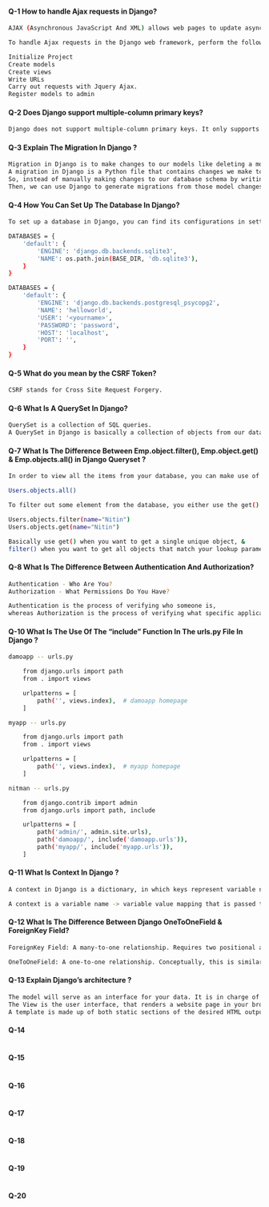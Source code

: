 #### Q-1 How to handle Ajax requests in Django?

```bash
AJAX (Asynchronous JavaScript And XML) allows web pages to update asynchronously to and from the server by exchanging data in Django.

To handle Ajax requests in the Django web framework, perform the following:

Initialize Project 
Create models
Create views
Write URLs
Carry out requests with Jquery Ajax.
Register models to admin 

```

#### Q-2 Does Django support multiple-column primary keys?

```bash
Django does not support multiple-column primary keys. It only supports single-column primary keys.

```

#### Q-3 Explain The Migration In Django ? 

```bash
Migration in Django is to make changes to our models like deleting a model, adding a field, etc. into your database schema.
A migration in Django is a Python file that contains changes we make to our models so that they can be converted into a database schema in our DBMS. 
So, instead of manually making changes to our database schema by writing queries in our DBMS shell, we can just make changes to our models. 
Then, we can use Django to generate migrations from those model changes and run those migrations to make changes to our database schema.

```

#### Q-4 How You Can Set Up The Database In Django?

```bash
To set up a database in Django, you can find its configurations in setting.py  file that representing Django settings.

DATABASES = {
    'default': {
        'ENGINE': 'django.db.backends.sqlite3',
        'NAME': os.path.join(BASE_DIR, 'db.sqlite3'),
    }
}

DATABASES = {
    'default': {
        'ENGINE': 'django.db.backends.postgresql_psycopg2',
        'NAME': 'helloworld',
        'USER': '<yourname>',
        'PASSWORD': 'password',
        'HOST': 'localhost',
        'PORT': '',
    }
}

```

#### Q-5 What do you mean by the CSRF Token?

```bash
CSRF stands for Cross Site Request Forgery. 

```

#### Q-6 What Is A QuerySet In Django?

```bash
QuerySet is a collection of SQL queries. 
A QuerySet in Django is basically a collection of objects from our database.

```

#### Q-7 What Is The Difference Between Emp.object.filter(), Emp.object.get() & Emp.objects.all() in Django Queryset ?

```bash
In order to view all the items from your database, you can make use of the ‘all()’ function as mentioned below:

Users.objects.all()     

To filter out some element from the database, you either use the get() method or the filter() method as follows:

Users.objects.filter(name="Nitin")
Users.objects.get(name="Nitin")

Basically use get() when you want to get a single unique object, &
filter() when you want to get all objects that match your lookup parameters

```

#### Q-8 What Is The Difference Between Authentication And Authorization?

```bash
Authentication - Who Are You?
Authorization - What Permissions Do You Have?

Authentication is the process of verifying who someone is, 
whereas Authorization is the process of verifying what specific applications, files, and data a user has access to.


```

#### Q-10 What Is The Use Of The “include” Function In The urls.py File In Django ?

```bash
damoapp -- urls.py

    from django.urls import path
    from . import views

    urlpatterns = [  
        path('', views.index),  # damoapp homepage
    ]     

myapp -- urls.py

    from django.urls import path
    from . import views

    urlpatterns = [  
        path('', views.index),  # myapp homepage
    ]  

nitman -- urls.py

    from django.contrib import admin  
    from django.urls import path, include

    urlpatterns = [  
        path('admin/', admin.site.urls),  
        path('damoapp/', include('damoapp.urls')),  
        path('myapp/', include('myapp.urls')),  
    ] 

```

#### Q-11 What Is Context In Django ?

```bash
A context in Django is a dictionary, in which keys represent variable names and values represent their values. This dictionary (context) is passed to the template which then uses the variables to output the dynamic content.

A context is a variable name -> variable value mapping that is passed to a template.

```

#### Q-12 What Is The Difference Between Django OneToOneField & ForeignKey Field?

```bash
ForeignKey Field: A many-to-one relationship. Requires two positional arguments: the class to which the model is related and the on_delete option.

OneToOneField: A one-to-one relationship. Conceptually, this is similar to a ForeignKey with unique=True, but the “reverse” side of the relation will directly return a single object.

```

#### Q-13 Explain Django’s architecture ? 

```bash
The model will serve as an interface for your data. It is in charge of data management. A database represents the logical data structure that supports the entire application such as MySql and Postgres.
The View is the user interface, that renders a website page in your browser. HTML/CSS/Javascript and Jinja files are used to represent it.
A template is made up of both static sections of the desired HTML output and specific syntax that describes how dynamic content will be included.

```

#### Q-14

```bash
```

#### Q-15

```bash
```

#### Q-16

```bash
```

#### Q-17

```bash
```

#### Q-18

```bash
```

#### Q-19

```bash
```

#### Q-20

```bash
```